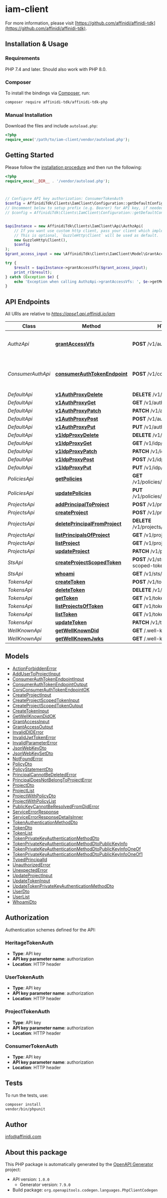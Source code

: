 # iam-client


For more information, please visit [https://github.com/affinidi/affinidi-tdk](https://github.com/affinidi/affinidi-tdk).

## Installation & Usage

### Requirements

PHP 7.4 and later.
Should also work with PHP 8.0.

### Composer

To install the bindings via [Composer](https://getcomposer.org/), run:

```bash
composer require affinidi-tdk/affinidi-tdk-php
```

### Manual Installation

Download the files and include `autoload.php`:

```php
<?php
require_once('/path/to/iam-client/vendor/autoload.php');
```

## Getting Started

Please follow the [installation procedure](#installation--usage) and then run the following:

```php
<?php
require_once(__DIR__ . '/vendor/autoload.php');



// Configure API key authorization: ConsumerTokenAuth
$config = AffinidiTdk\Clients\IamClient\Configuration::getDefaultConfiguration()->setApiKey('authorization', 'YOUR_API_KEY');
// Uncomment below to setup prefix (e.g. Bearer) for API key, if needed
// $config = AffinidiTdk\Clients\IamClient\Configuration::getDefaultConfiguration()->setApiKeyPrefix('authorization', 'Bearer');


$apiInstance = new AffinidiTdk\Clients\IamClient\Api\AuthzApi(
    // If you want use custom http client, pass your client which implements `GuzzleHttp\ClientInterface`.
    // This is optional, `GuzzleHttp\Client` will be used as default.
    new GuzzleHttp\Client(),
    $config
);
$grant_access_input = new \AffinidiTdk\Clients\IamClient\Model\GrantAccessInput(); // \AffinidiTdk\Clients\IamClient\Model\GrantAccessInput | Grant access to virtual file system

try {
    $result = $apiInstance->grantAccessVfs($grant_access_input);
    print_r($result);
} catch (Exception $e) {
    echo 'Exception when calling AuthzApi->grantAccessVfs: ', $e->getMessage(), PHP_EOL;
}

```

## API Endpoints

All URIs are relative to *https://apse1.api.affinidi.io/iam*

Class | Method | HTTP request | Description
------------ | ------------- | ------------- | -------------
*AuthzApi* | [**grantAccessVfs**](docs/Api/AuthzApi.md#grantaccessvfs) | **POST** /v1/authz/vfs/access | Grant access to the virtual file system
*ConsumerAuthApi* | [**consumerAuthTokenEndpoint**](docs/Api/ConsumerAuthApi.md#consumerauthtokenendpoint) | **POST** /v1/consumer/oauth2/token | The Consumer OAuth 2.0 Token Endpoint
*DefaultApi* | [**v1AuthProxyDelete**](docs/Api/DefaultApi.md#v1authproxydelete) | **DELETE** /v1/auth/{proxy+} | 
*DefaultApi* | [**v1AuthProxyGet**](docs/Api/DefaultApi.md#v1authproxyget) | **GET** /v1/auth/{proxy+} | 
*DefaultApi* | [**v1AuthProxyPatch**](docs/Api/DefaultApi.md#v1authproxypatch) | **PATCH** /v1/auth/{proxy+} | 
*DefaultApi* | [**v1AuthProxyPost**](docs/Api/DefaultApi.md#v1authproxypost) | **POST** /v1/auth/{proxy+} | 
*DefaultApi* | [**v1AuthProxyPut**](docs/Api/DefaultApi.md#v1authproxyput) | **PUT** /v1/auth/{proxy+} | 
*DefaultApi* | [**v1IdpProxyDelete**](docs/Api/DefaultApi.md#v1idpproxydelete) | **DELETE** /v1/idp/{proxy+} | 
*DefaultApi* | [**v1IdpProxyGet**](docs/Api/DefaultApi.md#v1idpproxyget) | **GET** /v1/idp/{proxy+} | 
*DefaultApi* | [**v1IdpProxyPatch**](docs/Api/DefaultApi.md#v1idpproxypatch) | **PATCH** /v1/idp/{proxy+} | 
*DefaultApi* | [**v1IdpProxyPost**](docs/Api/DefaultApi.md#v1idpproxypost) | **POST** /v1/idp/{proxy+} | 
*DefaultApi* | [**v1IdpProxyPut**](docs/Api/DefaultApi.md#v1idpproxyput) | **PUT** /v1/idp/{proxy+} | 
*PoliciesApi* | [**getPolicies**](docs/Api/PoliciesApi.md#getpolicies) | **GET** /v1/policies/principals/{principalId} | 
*PoliciesApi* | [**updatePolicies**](docs/Api/PoliciesApi.md#updatepolicies) | **PUT** /v1/policies/principals/{principalId} | 
*ProjectsApi* | [**addPrincipalToProject**](docs/Api/ProjectsApi.md#addprincipaltoproject) | **POST** /v1/projects/principals | 
*ProjectsApi* | [**createProject**](docs/Api/ProjectsApi.md#createproject) | **POST** /v1/projects | 
*ProjectsApi* | [**deletePrincipalFromProject**](docs/Api/ProjectsApi.md#deleteprincipalfromproject) | **DELETE** /v1/projects/principals/{principalId} | 
*ProjectsApi* | [**listPrincipalsOfProject**](docs/Api/ProjectsApi.md#listprincipalsofproject) | **GET** /v1/projects/principals | 
*ProjectsApi* | [**listProject**](docs/Api/ProjectsApi.md#listproject) | **GET** /v1/projects | 
*ProjectsApi* | [**updateProject**](docs/Api/ProjectsApi.md#updateproject) | **PATCH** /v1/projects/{projectId} | 
*StsApi* | [**createProjectScopedToken**](docs/Api/StsApi.md#createprojectscopedtoken) | **POST** /v1/sts/create-project-scoped-token | 
*StsApi* | [**whoami**](docs/Api/StsApi.md#whoami) | **GET** /v1/sts/whoami | 
*TokensApi* | [**createToken**](docs/Api/TokensApi.md#createtoken) | **POST** /v1/tokens | 
*TokensApi* | [**deleteToken**](docs/Api/TokensApi.md#deletetoken) | **DELETE** /v1/tokens/{tokenId} | 
*TokensApi* | [**getToken**](docs/Api/TokensApi.md#gettoken) | **GET** /v1/tokens/{tokenId} | 
*TokensApi* | [**listProjectsOfToken**](docs/Api/TokensApi.md#listprojectsoftoken) | **GET** /v1/tokens/{tokenId}/projects | 
*TokensApi* | [**listToken**](docs/Api/TokensApi.md#listtoken) | **GET** /v1/tokens | 
*TokensApi* | [**updateToken**](docs/Api/TokensApi.md#updatetoken) | **PATCH** /v1/tokens/{tokenId} | 
*WellKnownApi* | [**getWellKnownDid**](docs/Api/WellKnownApi.md#getwellknowndid) | **GET** /.well-known/did.json | 
*WellKnownApi* | [**getWellKnownJwks**](docs/Api/WellKnownApi.md#getwellknownjwks) | **GET** /.well-known/jwks.json | 

## Models

- [ActionForbiddenError](docs/Model/ActionForbiddenError.md)
- [AddUserToProjectInput](docs/Model/AddUserToProjectInput.md)
- [ConsumerAuthTokenEndpointInput](docs/Model/ConsumerAuthTokenEndpointInput.md)
- [ConsumerAuthTokenEndpointOutput](docs/Model/ConsumerAuthTokenEndpointOutput.md)
- [CorsConsumerAuthTokenEndpointOK](docs/Model/CorsConsumerAuthTokenEndpointOK.md)
- [CreateProjectInput](docs/Model/CreateProjectInput.md)
- [CreateProjectScopedTokenInput](docs/Model/CreateProjectScopedTokenInput.md)
- [CreateProjectScopedTokenOutput](docs/Model/CreateProjectScopedTokenOutput.md)
- [CreateTokenInput](docs/Model/CreateTokenInput.md)
- [GetWellKnownDidOK](docs/Model/GetWellKnownDidOK.md)
- [GrantAccessInput](docs/Model/GrantAccessInput.md)
- [GrantAccessOutput](docs/Model/GrantAccessOutput.md)
- [InvalidDIDError](docs/Model/InvalidDIDError.md)
- [InvalidJwtTokenError](docs/Model/InvalidJwtTokenError.md)
- [InvalidParameterError](docs/Model/InvalidParameterError.md)
- [JsonWebKeyDto](docs/Model/JsonWebKeyDto.md)
- [JsonWebKeySetDto](docs/Model/JsonWebKeySetDto.md)
- [NotFoundError](docs/Model/NotFoundError.md)
- [PolicyDto](docs/Model/PolicyDto.md)
- [PolicyStatementDto](docs/Model/PolicyStatementDto.md)
- [PrincipalCannotBeDeletedError](docs/Model/PrincipalCannotBeDeletedError.md)
- [PrincipalDoesNotBelongToProjectError](docs/Model/PrincipalDoesNotBelongToProjectError.md)
- [ProjectDto](docs/Model/ProjectDto.md)
- [ProjectList](docs/Model/ProjectList.md)
- [ProjectWithPolicyDto](docs/Model/ProjectWithPolicyDto.md)
- [ProjectWithPolicyList](docs/Model/ProjectWithPolicyList.md)
- [PublicKeyCannotBeResolvedFromDidError](docs/Model/PublicKeyCannotBeResolvedFromDidError.md)
- [ServiceErrorResponse](docs/Model/ServiceErrorResponse.md)
- [ServiceErrorResponseDetailsInner](docs/Model/ServiceErrorResponseDetailsInner.md)
- [TokenAuthenticationMethodDto](docs/Model/TokenAuthenticationMethodDto.md)
- [TokenDto](docs/Model/TokenDto.md)
- [TokenList](docs/Model/TokenList.md)
- [TokenPrivateKeyAuthenticationMethodDto](docs/Model/TokenPrivateKeyAuthenticationMethodDto.md)
- [TokenPrivateKeyAuthenticationMethodDtoPublicKeyInfo](docs/Model/TokenPrivateKeyAuthenticationMethodDtoPublicKeyInfo.md)
- [TokenPrivateKeyAuthenticationMethodDtoPublicKeyInfoOneOf](docs/Model/TokenPrivateKeyAuthenticationMethodDtoPublicKeyInfoOneOf.md)
- [TokenPrivateKeyAuthenticationMethodDtoPublicKeyInfoOneOf1](docs/Model/TokenPrivateKeyAuthenticationMethodDtoPublicKeyInfoOneOf1.md)
- [TypedPrincipalId](docs/Model/TypedPrincipalId.md)
- [UnauthorizedError](docs/Model/UnauthorizedError.md)
- [UnexpectedError](docs/Model/UnexpectedError.md)
- [UpdateProjectInput](docs/Model/UpdateProjectInput.md)
- [UpdateTokenInput](docs/Model/UpdateTokenInput.md)
- [UpdateTokenPrivateKeyAuthenticationMethodDto](docs/Model/UpdateTokenPrivateKeyAuthenticationMethodDto.md)
- [UserDto](docs/Model/UserDto.md)
- [UserList](docs/Model/UserList.md)
- [WhoamiDto](docs/Model/WhoamiDto.md)

## Authorization

Authentication schemes defined for the API:
### HeritageTokenAuth

- **Type**: API key
- **API key parameter name**: authorization
- **Location**: HTTP header


### UserTokenAuth

- **Type**: API key
- **API key parameter name**: authorization
- **Location**: HTTP header


### ProjectTokenAuth

- **Type**: API key
- **API key parameter name**: authorization
- **Location**: HTTP header


### ConsumerTokenAuth

- **Type**: API key
- **API key parameter name**: authorization
- **Location**: HTTP header


## Tests

To run the tests, use:

```bash
composer install
vendor/bin/phpunit
```

## Author

info@affinidi.com

## About this package

This PHP package is automatically generated by the [OpenAPI Generator](https://openapi-generator.tech) project:

- API version: `1.0.0`
    - Generator version: `7.9.0`
- Build package: `org.openapitools.codegen.languages.PhpClientCodegen`
